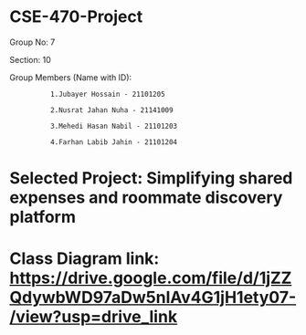 # CSE-470-Project

Group No: 7

Section: 10

Group Members (Name with ID):

              1.Jubayer Hossain - 21101205
              
              2.Nusrat Jahan Nuha - 21141009
              
              3.Mehedi Hasan Nabil - 21101203
              
              4.Farhan Labib Jahin - 21101204
              

# Selected Project: Simplifying shared expenses and roommate discovery platform


# Class Diagram link: https://drive.google.com/file/d/1jZZQdywbWD97aDw5nlAv4G1jH1ety07-/view?usp=drive_link

